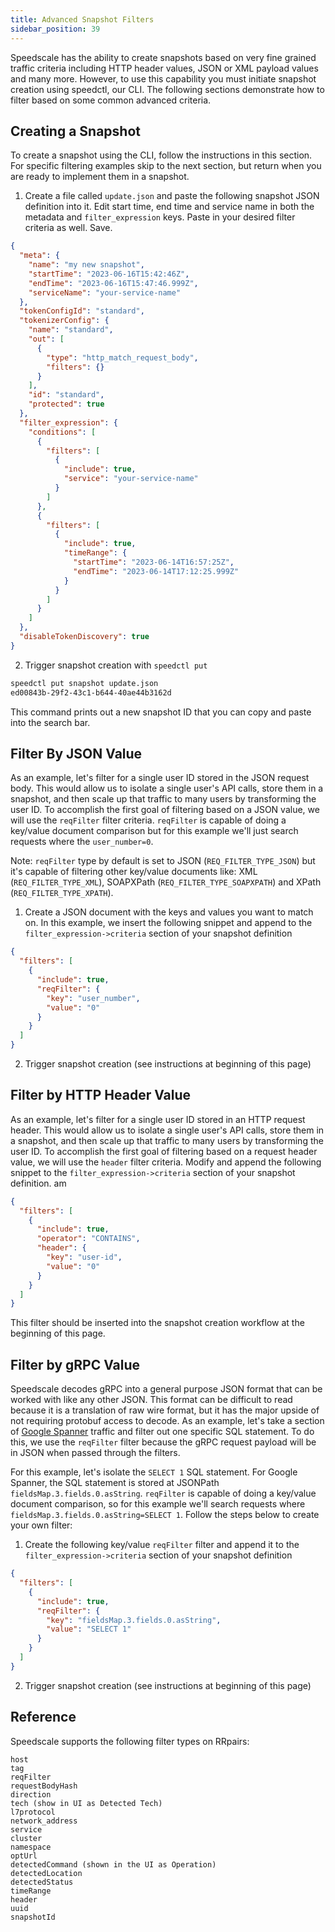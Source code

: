 ```yaml
---
title: Advanced Snapshot Filters
sidebar_position: 39
---
```


Speedscale has the ability to create snapshots based on very fine grained traffic criteria including HTTP header values, JSON or XML payload values and many more. However, to use this capability you must initiate snapshot creation using speedctl, our CLI. The following sections demonstrate how to filter based on some common advanced criteria.

## Creating a Snapshot

To create a snapshot using the CLI, follow the instructions in this section. For specific filtering examples skip to the next section, but return when you are ready to implement them in a snapshot.

1. Create a file called `update.json` and paste the following snapshot JSON definition into it. Edit start time, end time and service name in both the metadata and `filter_expression` keys. Paste in your desired filter criteria as well. Save.

```json
{
  "meta": {
    "name": "my new snapshot",
    "startTime": "2023-06-16T15:42:46Z",
    "endTime": "2023-06-16T15:47:46.999Z",
    "serviceName": "your-service-name"
  },
  "tokenConfigId": "standard",
  "tokenizerConfig": {
    "name": "standard",
    "out": [
      {
        "type": "http_match_request_body",
        "filters": {}
      }
    ],
    "id": "standard",
    "protected": true
  },
  "filter_expression": {
    "conditions": [
      {
        "filters": [
          {
            "include": true,
            "service": "your-service-name"
          }
        ]
      },
      {
        "filters": [
          {
            "include": true,
            "timeRange": {
              "startTime": "2023-06-14T16:57:25Z",
              "endTime": "2023-06-14T17:12:25.999Z"
            }
          }
        ]
      }
    ]
  },
  "disableTokenDiscovery": true
}
```

2. Trigger snapshot creation with `speedctl put`

```bash
speedctl put snapshot update.json
ed00843b-29f2-43c1-b644-40ae44b3162d
```

This command prints out a new snapshot ID that you can copy and paste into the search bar.

## Filter By JSON Value

As an example, let's filter for a single user ID stored in the JSON request body. This would allow us to isolate a single user's API calls, store them in a snapshot, and then scale up that traffic to many users by transforming the user ID. To accomplish the first goal of filtering based on a JSON value, we will use the `reqFilter` filter criteria. `reqFilter` is capable of doing a key/value document comparison but for this example we'll just search requests where the `user_number=0`.

Note: `reqFilter` type by default is set to JSON (`REQ_FILTER_TYPE_JSON`) but it's capable of filtering other key/value documents like: XML (`REQ_FILTER_TYPE_XML`), SOAPXPath (`REQ_FILTER_TYPE_SOAPXPATH`) and XPath (`REQ_FILTER_TYPE_XPATH`).

1. Create a JSON document with the keys and values you want to match on. In this example, we insert the following snippet and append to the `filter_expression->criteria` section of your snapshot definition

```json
{
  "filters": [
    {
      "include": true,
      "reqFilter": {
        "key": "user_number",
        "value": "0"
      }
    }
  ]
}
```

2. Trigger snapshot creation (see instructions at beginning of this page)

## Filter by HTTP Header Value

As an example, let's filter for a single user ID stored in an HTTP request header. This would allow us to isolate a single user's API calls, store them in a snapshot, and then scale up that traffic to many users by transforming the user ID. To accomplish the first goal of filtering based on a request header value, we will use the `header` filter criteria. Modify and append the following snippet to the `filter_expression->criteria` section of your snapshot definition. am

```json
{
  "filters": [
    {
      "include": true,
      "operator": "CONTAINS",
      "header": {
        "key": "user-id",
        "value": "0"
      }
    }
  ]
}
```

This filter should be inserted into the snapshot creation workflow at the beginning of this page.

## Filter by gRPC Value

Speedscale decodes gRPC into a general purpose JSON format that can be worked with like any other JSON. This format can be difficult to read because it is a translation of raw wire format, but it has the major upside of not requiring protobuf access to decode. As an example, let's take a section of [Google Spanner](https://cloud.google.com/spanner) traffic and filter out one specific SQL statement. To do this, we use the `reqFilter` filter because the gRPC request payload will be in JSON when passed through the filters.

For this example, let's isolate the `SELECT 1` SQL statement. For Google Spanner, the SQL statement is stored at JSONPath `fieldsMap.3.fields.0.asString`. `reqFilter` is capable of doing a key/value document comparison, so for this example we'll search requests where `fieldsMap.3.fields.0.asString=SELECT 1`. Follow the steps below to create your own filter:

1. Create the following key/value `reqFilter` filter and append it to the `filter_expression->criteria` section of your snapshot definition

```json
{
  "filters": [
    {
      "include": true,
      "reqFilter": {
        "key": "fieldsMap.3.fields.0.asString",
        "value": "SELECT 1"
      }
    }
  ]
}
```

2. Trigger snapshot creation (see instructions at beginning of this page)

## Reference

Speedscale supports the following filter types on RRpairs:

```
host
tag
reqFilter
requestBodyHash
direction
tech (show in UI as Detected Tech)
l7protocol
network_address
service
cluster
namespace
optUrl
detectedCommand (shown in the UI as Operation)
detectedLocation
detectedStatus
timeRange
header
uuid
snapshotId
```
